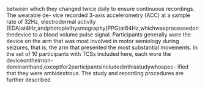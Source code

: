 between which they changed twice daily to ensure continuous recordings. The wearable de-
vice recorded 3-axis accelerometry (ACC) at a sample rate of 32Hz, electrodermal activity
(EDA)at4Hz,andphotoplethysmography(PPG)at64Hz,whichwasprocessedonthedevice
to a blood volume pulse signal. Participants generally wore the device on the arm that was
most involved in motor semiology during seizures, that is, the arm that presented the most
substantial movements. In the set of 10 participants with TCSs included here, each wore the
deviceontheirnon-dominanthand,exceptfor2participantsincludedinthisstudywhospec-
ified that they were ambidextrous. The study and recording procedures are further described